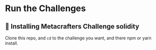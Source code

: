 # Run the Challenges

## 🚀 Installing Metacrafters Challenge solidity

Clone this repo, and `cd` to the challenge you want, and there npm or yarn install.
